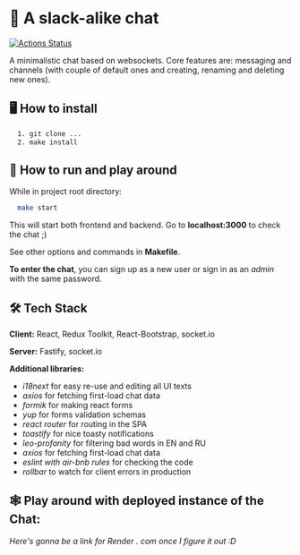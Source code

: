 # 💬 A slack-alike chat 
[![Actions Status](https://github.com/ilyavazhenin/frontend-project-12/workflows/hexlet-check/badge.svg)](https://github.com/ilyavazhenin/frontend-project-12/actions)

A minimalistic chat based on websockets. Core features are: messaging and channels (with couple of default ones and creating, renaming and deleting new ones).

## 🖥️ How to install

```bash
  1. git clone ...
  2. make install
```
    
## 👾 How to run and play around

While in project root directory:

```bash
  make start
```

This will start both frontend and backend. Go to **localhost:3000** to check the chat ;)

See other options and commands in **Makefile**.

**To enter the chat**, you can sign up as a new user or sign in as an *admin* with the same password.


## 🛠️ Tech Stack

**Client:** React, Redux Toolkit, React-Bootstrap, socket.io

**Server:** Fastify, socket.io

**Additional libraries:**
- *i18next* for easy re-use and editing all UI texts 
- *axios* for fetching first-load chat data
- *formik* for making react forms
- *yup* for forms validation schemas
- *react router* for routing in the SPA
- *toastify* for nice toasty notifications
- *leo-profanity* for filtering bad words in EN and RU
- *axios* for fetching first-load chat data
- *eslint with air-bnb rules* for checking the code
- *rollbar* to watch for client errors in production


## 🕸️ Play around with deployed instance of the Chat:
*Here's gonna be a link for Render . com once I figure it out :D*